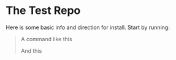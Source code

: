 The Test Repo
====================

Here is some basic info and direction for install.
Start by running:

>A command like this
>
>And this



